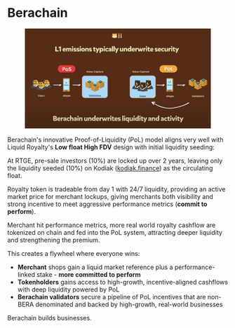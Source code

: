 # Berachain

<figure><img src="../.gitbook/assets/image (33).png" alt=""><figcaption></figcaption></figure>

Berachain's innovative Proof-of-Liquidity (PoL) model aligns very well with Liquid Royalty's **Low float High FDV** design with initial liquidity seeding:

At RTGE, pre-sale investors (10%) are locked up over 2 years, leaving only the liquidity seeded (10%) on Kodiak ([kodiak.finance](https://www.kodiak.finance/)) as the circulating float.

Royalty token is tradeable from day 1 with 24/7 liquidity, providing an active market price for merchant lockups, giving merchants both visibility and strong incentive to meet aggressive performance metrics (**commit to perform**).

Merchant hit performance metrics, more real world royalty cashflow are tokenized on chain and fed into the PoL system, attracting deeper liquidity and strengthening the premium.

This creates a flywheel where everyone wins:

* **Merchant** shops gain a liquid market reference plus a performance-linked stake - **more committed to perform**
* **Tokenholders** gains access to high-growth, incentive-aligned cashflows with deep liquidity powered by PoL
* **Berachain validators** secure a pipeline of PoL incentives that are non-BERA denominated and backed by high-growth, real-world businesses

Berachain builds businesses.
